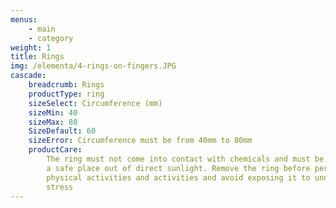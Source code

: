 ```yaml
---
menus:
    - main
    - category
weight: 1
title: Rings
img: /elementa/4-rings-on-fingers.JPG
cascade:
    breadcrumb: Rings
    productType: ring
    sizeSelect: Circumference (mm)
    sizeMin: 40
    sizeMax: 80
    SizeDefault: 60
    sizeError: Circumference must be from 40mm to 80mm
    productCare:
        The ring must not come into contact with chemicals and must be stored in
        a safe place out of direct sunlight. Remove the ring before performing
        physical activities and activities and avoid exposing it to unnecessary
        stress
---
```


